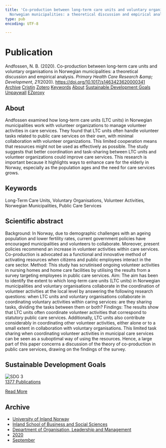 ```yaml
---
title: 'Co-production between long-term care units and voluntary organisations in
  Norwegian municipalities: a theoretical discussion and empirical analysis'
type: pub
encoding: UTF-8

---
```

<h1>Publication</h1>
<article id="csl-bib-container-59JG864Y" class="csl-bib-container">
  <div class="csl-bib-body"> <div class="csl-entry">Andfossen, N. B. (2020). Co-production between long-term care units and voluntary organisations in Norwegian municipalities: a theoretical discussion and empirical analysis. <i>Primary Health Care Research &#38;amp; Development</i>, <i>21</i>(2020). <a href="https://doi.org/10.1017/s1463423620000341">https://doi.org/10.1017/s1463423620000341</a></div> </div>
  <div class="csl-bib-buttons">
    <a href="#taxonomy-article-59JG864Y" alt="archive" class="csl-bib-button">Archive</a>
    <a href="https://app.cristin.no/results/show.jsf?id=1830232" alt="Cristin" class="csl-bib-button">Cristin</a>
    <a href="http://zotero.org/groups/5881554/items/59JG864Y" alt="Zotero" class="csl-bib-button">Zotero</a>
    <a href="#keywords-article-59JG864Y" alt="keywords" class="csl-bib-button">Keywords</a>
    <a href="#about-article-59JG864Y" alt="about_pub" class="csl-bib-button">About</a>
    <a href="#sdg-article-59JG864Y" alt="sdg" class="csl-bib-button">Sustainable Development Goals</a>
    <a href="https://www.cambridge.org/core/services/aop-cambridge-core/content/view/85ED039233FDFD1ECE76AE7E68ABCBB1/S1463423620000341a.pdf/div-class-title-co-production-between-long-term-care-units-and-voluntary-organisations-in-norwegian-municipalities-a-theoretical-discussion-and-empirical-analysis-div.pdf" alt="Unpaywall" class="csl-bib-button">Unpaywall</a>
    <a href="https://www.cambridge.org/core/services/aop-cambridge-core/content/view/85ED039233FDFD1ECE76AE7E68ABCBB1/S1463423620000341a.pdf/div-class-title-co-production-between-long-term-care-units-and-voluntary-organisations-in-norwegian-municipalities-a-theoretical-discussion-and-empirical-analysis-div.pdf" alt="EZproxy" class="csl-bib-button">EZproxy</a>
  </div>
  <div id="csl-bib-meta-container-59JG864Y"></div>
</article>
<div id="csl-bib-meta-59JG864Y" class="csl-bib-meta">
  <article id="about-article-59JG864Y" class="about_pub-article">
    <h1>About</h1>
    Andfossen examined how long-term care units (LTC units) in Norwegian municipalities work with volunteer organizations to manage volunteer activities in care services. They found that LTC units often handle volunteer tasks related to public care services on their own, with minimal collaboration with volunteer organizations. This limited cooperation means that resources might not be used as effectively as possible. The study suggests that better coordination and task-sharing between LTC units and volunteer organizations could improve care services. This research is important because it highlights ways to enhance care for the elderly in Norway, especially as the population ages and the need for care services grows.
  </article>
  <article id="keywords-article-59JG864Y" class="keywords-article">
    <h1>Keywords</h1>
    Long-Term Care Units, Voluntary Organisations, Volunteer Activities, Norwegian Municipalities, Public Care Services
  </article>
  <article id="abstract-article-59JG864Y" class="abstract-article">
    <h1>Scientific abstract</h1>
    Background: In Norway, due to demographic challenges with an ageing population and lower fertility rates, current government policies have encouraged municipalities and volunteers to collaborate. Moreover, present policies recommend an increase in volunteer activities within care services. Co-production is advocated as a functional and innovative method of activating resources when citizens and public employees interact in the care sector. Method: This study has scrutinised ongoing volunteer activities in nursing homes and home care facilities by utilising the results from a survey targeting employees in public care services. Aim: The aim has been to identify the extent to which long-term care units (LTC units) in Norwegian municipalities and voluntary organisations collaborate in the coordination of volunteer activities at the local level by answering the following research questions: when LTC units and voluntary organisations collaborate in coordinating voluntary activities within caring services: are they sharing tasks, dividing the tasks between them or both? Findings: The results show that LTC units often coordinate volunteer activities that correspond to statutory public care services. Additionally, LTC units also contribute considerably in coordinating other volunteer activities, either alone or to a small extent in collaboration with voluntary organisations. This limited task sharing when coordinating volunteer activities in municipal care services can be seen as a suboptimal way of using the resources. Hence, a large part of this paper concerns a discussion of the theory of co-production in public care services, drawing on the findings of the survey.
  </article>
  <article id="sdg-article-59JG864Y" class="sdg-article">
    <h1>Sustainable Development Goals</h1>
    <div class="sdg-container"><div id="sdg3" class="sdg">
        <img src="{{< params subfolder >}}images/sdg/sdg03_en.png" class="image" alt="SDG 3">
        <div class="sdg-overlay">
          <a href="{{< params subfolder >}}en/archive/?sdg=3#archive" class="sdg-publication-count"><span>1377</span> Publications</a>
          <p><a href="https://sdgs.un.org/goals/goal3" class="sdg-read-more">Read More</a></p>
        </div>
      </div></div>
  </article>
  <article id="taxonomy-article-59JG864Y" class="taxonomy-article">
    <h1>Archive</h1>
    <ul>
      <li><a href="{{< params subfolder >}}en/archive/?key=3DCRN523">University of Inland Norway</a></li>
      <li><a href="{{< params subfolder >}}en/archive/?key=DU8Q9LN9">Inland School of Business and Social Sciences</a></li>
      <li><a href="{{< params subfolder >}}en/archive/?key=4LUWR3ZM">Department of Organisation, Leadership and Management</a></li>
      <li><a href="{{< params subfolder >}}en/archive/?key=L4LD5JU9">2020</a></li>
      <li><a href="{{< params subfolder >}}en/archive/?key=XPRSCNB2">September</a></li>
    </ul>
  </article>
</div>
